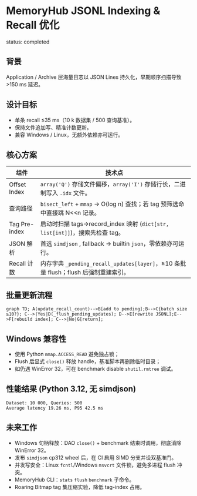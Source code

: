 # MemoryHub JSONL Indexing & Recall 优化

status: completed

## 背景
Application / Archive 层海量日志以 JSON Lines 持久化，早期顺序扫描导致 >150 ms 延迟。

## 设计目标
* 单条 recall ≤35 ms（10 k 数据集 / 500 查询基准）。
* 保持文件追加写、精准计数更新。
* 兼容 Windows / Linux，无额外依赖亦可运行。

## 核心方案
| 组件 | 技术点 |
|------|---------|
| Offset Index | `array('Q')` 存储文件偏移，`array('I')` 存储行长，二进制写入 `.idx` 文件。|
| 查询路径 | `bisect_left` + `mmap` → O(log n) 查找；若 tag 预筛选命中直接跳 N<<n 记录。|
| Tag Pre-index | 启动时扫描 tags→record_index 映射 (`dict[str, list[int]]`)，搜索先检查 tag。|
| JSON 解析 | 首选 `simdjson` , fallback → builtin `json`，零依赖亦可运行。|
| Recall 计数 | 内存字典 `_pending_recall_updates[layer]`，≥10 条批量 flush；flush 后强制重建索引。|

## 批量更新流程
```mermaid
graph TD; A(update_recall_count)-->B[add to pending];B-->C{batch size ≥10?}; C-->|Yes|D(_flush_pending_updates); D-->E[rewrite JSONL];E-->F[rebuild index]; C-->|No|G[return];
```

## Windows 兼容性
* 使用 Python `mmap.ACCESS_READ` 避免独占锁；
* Flush 后显式 `close()` 释放 handle，基准脚本再删除临时目录；
* 如仍遇 WinError 32，可在 benchmark disable `shutil.rmtree` 调试。

## 性能结果 (Python 3.12, 无 simdjson)
```
Dataset: 10 000, Queries: 500
Average latency 19.26 ms, P95 42.5 ms
```

## 未来工作
- Windows 句柄释放：DAO `close()` + benchmark 结束时调用，彻底消除 WinError 32。
- 发布 `simdjson` cp312 wheel 后，在 CI 启用 SIMD 分支并设双基准门。
- 并发写安全：Linux `fcntl`/Windows `msvcrt` 文件锁，避免多进程 flush 冲突。
- MemoryHub CLI：`stats` `flush` `benchmark` 子命令。
- Roaring Bitmap tag 集压缩实验，降低 tag-index 占用。 